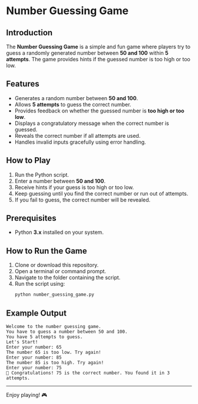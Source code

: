 # Number Guessing Game

## Introduction
The **Number Guessing Game** is a simple and fun game where players try to guess a randomly generated number between **50 and 100** within **5 attempts**. The game provides hints if the guessed number is too high or too low.

## Features
- Generates a random number between **50 and 100**.
- Allows **5 attempts** to guess the correct number.
- Provides feedback on whether the guessed number is **too high or too low**.
- Displays a congratulatory message when the correct number is guessed.
- Reveals the correct number if all attempts are used.
- Handles invalid inputs gracefully using error handling.

## How to Play
1. Run the Python script.
2. Enter a number between **50 and 100**.
3. Receive hints if your guess is too high or too low.
4. Keep guessing until you find the correct number or run out of attempts.
5. If you fail to guess, the correct number will be revealed.

## Prerequisites
- Python **3.x** installed on your system.

## How to Run the Game
1. Clone or download this repository.
2. Open a terminal or command prompt.
3. Navigate to the folder containing the script.
4. Run the script using:
   ```bash
   python number_guessing_game.py
   ```

## Example Output
```
Welcome to the number guessing game.
You have to guess a number between 50 and 100.
You have 5 attempts to guess.
Let's Start!
Enter your number: 65
The number 65 is too low. Try again!
Enter your number: 85
The number 85 is too high. Try again!
Enter your number: 75
🎉 Congratulations! 75 is the correct number. You found it in 3 attempts.
```

---
Enjoy playing! 🎮

